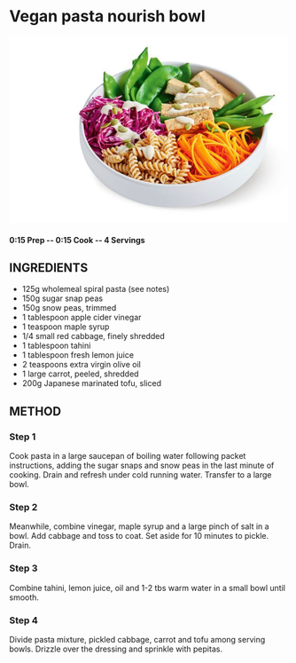 # Vegan pasta nourish bowl
![](https://raw.githubusercontent.com/fuzzwah/recipes/master/pics/Vegan_pasta_nourish_bowl.jpg)
#### 0:15 Prep -- 0:15 Cook -- 4 Servings
## INGREDIENTS
* 125g wholemeal spiral pasta (see notes)
* 150g sugar snap peas
* 150g snow peas, trimmed
* 1 tablespoon apple cider vinegar
* 1 teaspoon maple syrup
* 1/4 small red cabbage, finely shredded
* 1 tablespoon tahini
* 1 tablespoon fresh lemon juice
* 2 teaspoons extra virgin olive oil
* 1 large carrot, peeled, shredded
* 200g Japanese marinated tofu, sliced
## METHOD
### Step 1
Cook pasta in a large saucepan of boiling water following packet instructions, adding the sugar snaps and snow peas in the last minute of cooking. Drain and refresh under cold running water. Transfer to a large bowl.
### Step 2
Meanwhile, combine vinegar, maple syrup and a large pinch of salt in a bowl. Add cabbage and toss to coat. Set aside for 10 minutes to pickle. Drain.
### Step 3
Combine tahini, lemon juice, oil and 1-2 tbs warm water in a small bowl until smooth.
### Step 4
Divide pasta mixture, pickled cabbage, carrot and tofu among serving bowls. Drizzle over the dressing and sprinkle with pepitas.
